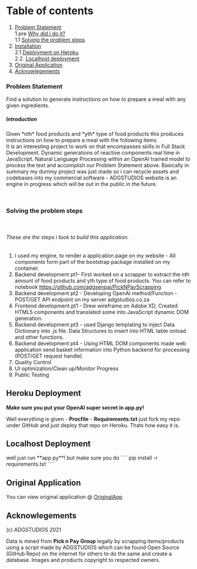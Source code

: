 
# Table of contents
1. [Problem Statement](#problem) <br>
1.pre [Why did i do it?](#why)<br>
1.1 [Solving the problem steps](#solving) <br>
2. [Installation](#install) <br>
2.1 [Deployment on Heroku](#heroku) <br>
2.2. [Localhost deployment](#local)<br>
3. [Original Application](#orig)<br>
4. [Acknowlegements](#ack)<br>

### Problem Statement
<p><a name="problem"></a>
Find a solution to generate instructions on how to prepare a meal with any given ingredients. 

##### Introduction
<a name="why"></a>
<p>
Given *nth* food products and *yth* type of food products this produces instructions on how to prepare a meal with the following items <br>
It is an interesting project to work on that encompasses skills in Full Stack Development. Dynamic generations of reactive components real time in JavaScript. Natural Language Processing within an OpenAI trained model to process the text and accomplish our Problem Statement above. Basically in summary my dummy project was just made so i can recycle assets and codebases into my commercial software - ADGSTUDIOS website is an engine in progress which will be out in the public in the future.</p>
<br>
</p>

### Solving the problem steps
<p>
<a name="solving"></a><br>

###### These are the steps i took to build this application.

1. I used my engine, to render a application page on my website - All components form part of the bootstrap package installed on my container.
2. Backend development pt1- First worked on a scrapper to extract the nth amount of food products and yth type of food products. You can refer to notebook https://github.com/adgsenpai/PickNPayScrapping
3. Backend development pt2 - Developing OpenAI method/Function - POST/GET API endpoint on my server adgstudios.co.za
4. Frontend development pt1 - Drew wireframe on Adobe XD, Created HTML5 components and translated some into JavaScript dynamic DOM generation.
5. Backend development pt3 - used Django templating to inject Data Dictionary into .js file. Data Structures to insert into HTML table onload and other functions.
6. Backend development pt4 - Using HTML DOM components made web application send basket information into Python backend for processing (POST/GET request handle)
7. Quality Control
8.  UI optimization/Clean up/Monitor Progress
9. Public Testing
 
</p>

## Heroku Deployment
<a name="heroku"></a>

**Make sure you put your OpenAI super secret in app.py!**

Well everything is given - **Procfile** - **Requirements.txt** just fork my repo under GitHub and just deploy that repo on Heroku.  Thats how easy it is.
</p>

## Localhost Deployment
<p><a name="local"></a>
well just run **app.py**! but make sure you do
````
pip install -r requirements.txt
````

## Original Application
<p><a name="orig"></a>
You can view original application @ <a href="https://adgstudios.co.za/apps/foodapp" >OriginalApp</a>

## Acknowlegements
<p><a name="ack"></a>
(c) ADGSTUDIOS 2021

Data is mined from **Pick n Pay Group** legally by scrapping items/products using a script made by ADGSTUDIOS which can be found Open Source (GitHub Repo) on the internet for others to do the same and create a database. Images and products copyright to respected owners.
